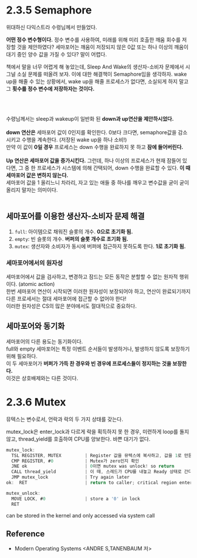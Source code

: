 # 2.3.5 Semaphore
위대하신 다익스트라 수령님께서 만들었다. <br>

**어떤 정수 변수형이다.** 정수 변수를 사용하여, 미래를 위해 미리 호출한 깨움 회수를 저장할 것을 제안하였다? 세마포어는 깨움이 저장되지 않은 0값 또는 하나 이상의 깨움이 대기 중인 양수 값을 가질 수 있다? 말이 어렵다. 
<br> 

책에서 말을 너무 어렵게 해 놓았는데, Sleep And Wake의 생산자-소비자 문제에서 시그널 소실 문제를 떠올려 보자. 이에 대한 해결책이 Semaphore임을 생각하자. wake up을 해줄 수 있는 상황에서, wake up을 해줄 프로세스가 없다면, 소실되게 하지 말고 그 **횟수를 정수 변수에 저장하자는 것이다.** 

<br> <Br>

수령님께서는 sleep과 wakeup이 일반화 된 **down과 up연산을 제안하시었다.** <br> <br> 
**down 연산은** 세마포어 값이 0인지를 확인한다. 0보다 크다면, semaphore값을 감소시키고 수행을 계속한다. (저장된 wake up을 하나 소비!) <br> 
만약 이 값이 **0일 경우** 프로세스는 down 수행을 완료하지 못 하고 **잠에 들어버린다.**  <br> <Br> 
**Up 연산은 세마포어 값을 증가시킨다.** 그런데, 하나 이상의 프로세스가 현재 잠들어 있다면, 그 중 한 프로세스가 시스템에 의해 간택되어, down 수행을 완료할 수 있다. **이 때 세마포어 값은 변하지 않는다.** <br>
세마포어 값을 1 올리느니 차라리, 자고 있는 애들 중 하나를 깨우고 변수값을 굳이 굳이 올리지 말자는 의미이다. <br> <br>

## 세마포어를 이용한 생산자-소비자 문제 해결
1. `full`: 아이템으로 채워진 슬롯의 개수. **0으로 초기화 됨.**
2. `empty`: 빈 슬롯의 개수. **버퍼의 슬롯 개수로 초기화 됨.**
3. `mutex`: 생산자와 소비자가 동시에 버퍼에 접근하지 못하도록 한다. **1로 초기화 됨.**



### 세마포어에서의 원자성
세마포어에서 값을 검사하고, 변경하고 잠드는 모든 동작은 분할할 수 없는 원자적 행위이다. (atomic action) 
<br> 한번 세마포어 연산이 시작되면 이러한 원자성이 보장되어야 하고, 연산이 완료되기까지 다른 프로세서는 절대 세마포어에 접근할 수 없어야 한다! <br>
이러한 원자성은 CS의 많은 분야에서도 절대적으로 중요하다.

## 세마포어와 동기화
세마포어의 다른 용도는 동기화이다. <br>
full와 empty 세마포어는 특정 이벤트 순서들이 발생하거나, 발생하지 않도록 보장하기 위해 필요하다. <br>
이 두 세마포어가 **버퍼가 가득 찬 경우와 빈 경우에 프로세스들이 정지하는 것을 보장한다.** <br> 이것은 상호배제와는 다른 것이다. 


# 2.3.6 Mutex
뮤텍스는 변수로서, 언락과 락의 두 가지 상태를 갖는다.

mutex_lock은 enter_lock과 다르게 락을 획득하지 못 한 경우, 미련하게 loop를 돌지 않고, thread_yield를 호출하여 CPU를 양보한다. 바쁜 대기가 없다.

```c
mutex_lock:
  TSL REGISTER, MUTEX         | Register 값을 뮤텍스에 복사하고, 값을 1로 만듬 
  CMP REGISTER, #0            | Mutex가 zero인지 확인
  JNE ok                      | 0이면 mutex was unlock! so return
  CALL thread_yield           | 이 때, 스레드가 CPU를 내놓고 Ready 상태로 간다!
  JMP mutex_lock              | Try again later
ok:  RET                      | return to caller; critical region entered

mutex_unlock:
  MOVE LOCK, #0               | store a '0' in lock
  RET    
```

can be stored in the kernel and only accessed via system call
## Reference
- Modern Operating Systems \<ANDRE S,TANENBAUM 저>
